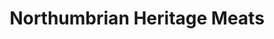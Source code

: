 ---
title: "Northumbrian Heritage Meats"
url: /gateshead/northumbrian-heritage-meats/
shop: Metzgerei
---
